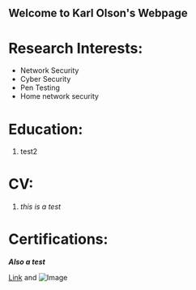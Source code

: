 ## Welcome to Karl Olson's Webpage

# Research Interests:
- Network Security
- Cyber Security
- Pen Testing
- Home network security

# Education:

1. test2

# CV:

1. _this is a test_

# Certifications:

***Also a test***




[Link](url) and ![Image](src)
